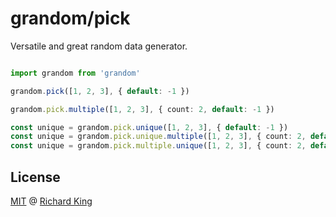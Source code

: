 # grandom/pick

Versatile and great random data generator.


```ts

import grandom from 'grandom'

grandom.pick([1, 2, 3], { default: -1 })

grandom.pick.multiple([1, 2, 3], { count: 2, default: -1 })

const unique = grandom.pick.unique([1, 2, 3], { default: -1 })
const unique = grandom.pick.unique.multiple([1, 2, 3], { count: 2, default: -1 })
const unique = grandom.pick.multiple.unique([1, 2, 3], { count: 2, default: -1 })

```


## License

[MIT][url-license-doc] @ [Richard King](https://richrdkng.com)

<!--- References =============================================================================== -->

<!--- URLs -->
[url-license-doc]: https://github.com/grandom/grandom-js/blob/main/LICENSE
